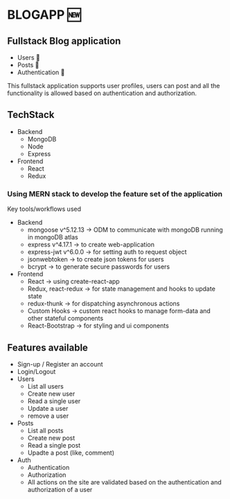 # BLOGAPP 🆕

## Fullstack Blog application

- Users 🌟
- Posts 🌟
- Authentication 🌟

This fullstack application supports user profiles, users can post and all the functionality is allowed based on authentication and authorization.

## TechStack

- Backend
  - MongoDB
  - Node
  - Express
- Frontend
  - React
  - Redux

### Using MERN stack to develop the feature set of the application

Key tools/workflows used

- Backend
  - mongoose v^5.12.13 -> ODM to communicate with mongoDB running in mongoDB atlas
  - express v^4.17.1 -> to create web-application
  - express-jwt v^6.0.0 -> for setting auth to request object
  - jsonwebtoken -> to create json tokens for users
  - bcrypt -> to generate secure passwords for users
- Frontend
  - React -> using create-react-app
  - Redux, react-redux -> for state management and hooks to update state
  - redux-thunk -> for dispatching asynchronous actions
  - Custom Hooks -> custom react hooks to manage form-data and other stateful components
  - React-Bootstrap -> for styling and ui components

## Features available

- Sign-up / Register an account
- Login/Logout
- Users
  - List all users
  - Create new user
  - Read a single user
  - Update a user
  - remove a user
- Posts
  - List all posts
  - Create new post
  - Read a single post
  - Upadte a post (like, comment)
- Auth
  - Authentication
  - Authorization
  - All actions on the site are validated based on the authentication and authorization of a user
